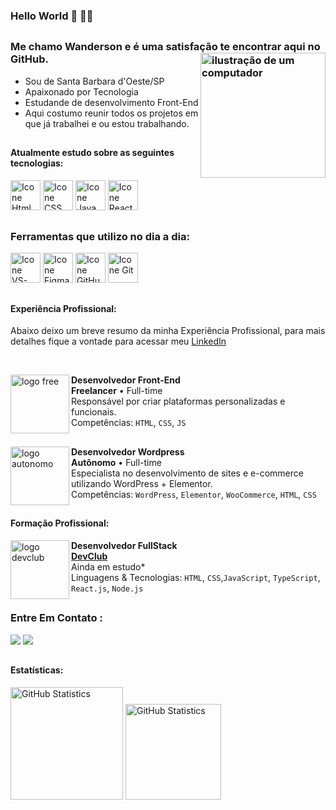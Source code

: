 ### Hello World 👋 👨‍💻
##

### Me chamo Wanderson e é uma satisfação te encontrar aqui no GitHub. <img src="https://github.com/wandersonrodriguespro/portifolio/blob/main/projetos/img-readme/img-note.png?raw=true" alt="ilustração de um computador" min-width="200px" max-width="200px" width="200px" align="right">

- Sou de Santa Barbara d'Oeste/SP
- Apaixonado por Tecnologia
- Estudande de desenvolvimento Front-End
- Aqui costumo reunir todos os projetos em que já trabalhei e ou estou trabalhando.

##

#### Atualmente estudo sobre as seguintes tecnologias:


[<img height="48px" width="48px" alt="Icone Html" src="https://github.com/wandersonrodriguespro/portifolio/blob/main/projetos/img-readme/icon-html.svg"/>](https://developer.mozilla.org/pt-BR/docs/Web/HTML)
[<img height="48px" width="48px" alt="Icone CSS" src="https://github.com/wandersonrodriguespro/portifolio/blob/main/projetos/img-readme/icon-css.svg"/>](https://developer.mozilla.org/pt-BR/docs/Web/CSS)
[<img height="48px" width="48px" alt="Icone Java Script" src="https://github.com/wandersonrodriguespro/portifolio/blob/main/projetos/img-readme/icon-js.svg"/>](https://developer.mozilla.org/pt-BR/docs/Web/JavaScript)
[<img height="48px" width="48px" alt="Icone React" src="https://github.com/wandersonrodriguespro/portifolio/blob/main/projetos/img-readme/icon-react.svg"/>](https://pt-br.react.dev)

##

### Ferramentas que utilizo no dia a dia:

[<img height="48px" width="48px" alt="Icone VS-Code" src="https://github.com/wandersonrodriguespro/portifolio/blob/main/projetos/img-readme/icon-vs_code.svg"/>](https://code.visualstudio.com)
[<img height="48px" width="48px" alt="Icone Figma" src="https://github.com/wandersonrodriguespro/portifolio/blob/main/projetos/img-readme/icon-figma.svg"/>](https://www.figma.com)
[<img height="48px" width="48px" alt="Icone GitHub" src="https://github.com/wandersonrodriguespro/portifolio/blob/main/projetos/img-readme/icon-gtihub.svg"/>](https://github.com/)
[<img height="48px" width="48px" alt="Icone Git" src="https://github.com/wandersonrodriguespro/portifolio/blob/main/projetos/img-readme/icon-git.svg"/>](https://git-scm.com)


##

#### Experiência Profissional:

Abaixo deixo um breve resumo da minha Experiência Profissional, para mais detalhes fique a vontade para acessar meu [LinkedIn](https://www.linkedin.com/in/wandersonrodriguespro)

<br>

[<img align="left" height="94px" width="94px" alt="logo free" src="https://github.com/wandersonrodriguespro/portifolio/blob/main/projetos/img-readme/freelancer_2.png"/>](https://www.uzzipay.com/)
**Desenvolvedor Front-End**\
**Freelancer** • Full-time \
Responsável por criar plataformas personalizadas e funcionais.\
Competências: `HTML`, `CSS`, `JS`

##

[<img align="left" height="94px" width="94px" alt="logo autonomo" src="https://github.com/wandersonrodriguespro/portifolio/blob/main/projetos/img-readme/autonomo.png"/>](https://www.uzzipay.com/)
**Desenvolvedor Wordpress**\
**Autônomo** • Full-time \
Especialista no desenvolvimento de sites e e-commerce utilizando WordPress + Elementor.\
Competências: `WordPress`, `Elementor`, `WooCommerce`, `HTML`, `CSS`

##

#### Formação Profissional:

[<img align="left" height="94px" width="94px" alt="logo devclub" src="https://github.com/wandersonrodriguespro/portifolio/blob/main/projetos/img-readme/logo_devClub.jpeg"/>](https://rodolfomori.com.br/devclub/)
**Desenvolvedor FullStack** \
[**DevClub**](https://rodolfomori.com.br/devclub/) \
Ainda em estudo*\
Linguagens & Tecnologias: `HTML`, `CSS`,`JavaScript`, `TypeScript`, `React.js`, `Node.js`

##

### Entre Em Contato :

<a src="https://www.linkedin.com/in/wandersonrodriguespro/" target="_blank"><img src="https://img.shields.io/badge/LinkedIn-0077B5?style=for-the-badge&logo=linkedin&logoColor=white"/></a> <a target="_blank" href="mailto:wanderson.rodrigues.central@gmail.com"><img src="https://img.shields.io/badge/Gmail-D14836?style=for-the-badge&logo=gmail&logoColor=white"/></a>

##

#### Estatísticas:
[<img height="180px" alt="GitHub Statistics" src="https://github-readme-stats.vercel.app/api/top-langs/?username=wandersonrodriguespro&layout=compact&langs_count=7&theme=radical"/>](https://github.com/)
[<img height="153px" alt="GitHub Statistics" src="http://github-readme-streak-stats.herokuapp.com/?user=wandersonrodriguespro&amp;theme=radical"/>](https://github.com/)
